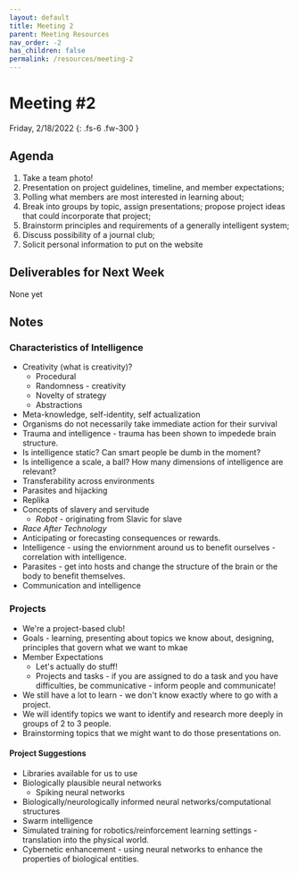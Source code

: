 ```yaml
---
layout: default
title: Meeting 2
parent: Meeting Resources
nav_order: -2
has_children: false
permalink: /resources/meeting-2
---
```


# Meeting #2

Friday, 2/18/2022
{: .fs-6 .fw-300 }

## Agenda
1. Take a team photo!
2. Presentation on project guidelines, timeline, and member expectations;
3. Polling what members are most interested in learning about;
4. Break into groups by topic, assign presentations; propose project ideas that could incorporate that project;
5. Brainstorm principles and requirements of a generally intelligent system;
6. Discuss possibility of a journal club;
7. Solicit personal information to put on the website

## Deliverables for Next Week
None yet

## Notes
### Characteristics of Intelligence
- Creativity (what is creativity)?
  - Procedural
  - Randomness - creativity
  - Novelty of strategy
  - Abstractions
- Meta-knowledge, self-identity, self actualization
- Organisms do not necessarily take immediate action for their survival
- Trauma and intelligence - trauma has been shown to impedede brain structure. 
- Is intelligence static? Can smart people be dumb in the moment?
- Is intelligence a scale, a ball? How many dimensions of intelligence are relevant?
- Transferability across environments
- Parasites and hijacking
- Replika
- Concepts of slavery and servitude
  - *Robot* - originating from Slavic for slave
- *Race After Technology*
- Anticipating or forecasting consequences or rewards.
- Intelligence - using the enviornment around us to benefit ourselves - correlation with intelligence.
- Parasites - get into hosts and change the structure of the brain or the body to benefit themselves.
- Communication and intelligence

### Projects
- We're a project-based club!
- Goals - learning, presenting about topics we know about, designing, principles that govern what we want to mkae
- Member Expectations
  - Let's actually do stuff!
  - Projects and tasks - if you are assigned to do a task and you have difficulties, be communicative - inform people and communicate!
- We still have a lot to learn - we don't know exactly where to go with a project.
- We will identify topics we want to identify and research more deeply in groups of 2 to 3 people.
- Brainstorming topics that we might want to do those presentations on.

#### Project Suggestions
- Libraries available for us to use
- Biologically plausible neural networks
  - Spiking neural networks
- Biologically/neurologically informed neural networks/computational structures
- Swarm intelligence
- Simulated training for robotics/reinforcement learning settings - translation into the physical world.
- Cybernetic enhancement - using neural networks to enhance the properties of biological entities.
